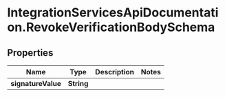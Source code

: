 # IntegrationServicesApiDocumentation.RevokeVerificationBodySchema

## Properties
Name | Type | Description | Notes
------------ | ------------- | ------------- | -------------
**signatureValue** | **String** |  | 
